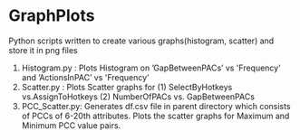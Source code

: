 # GraphPlots
Python scripts written to create various graphs(histogram, scatter) and store it in png files
  1. Histogram.py : Plots Histogram  on ’GapBetweenPACs’ vs 'Frequency' and ’ActionsInPAC’ vs 'Frequency'
  2. Scatter.py : Plots Scatter graphs for 
      (1) SelectByHotkeys vs.AssignToHotkeys
      (2) NumberOfPACs vs. GapBetweenPACs
  3. PCC_Scatter.py: Generates df.csv file in parent directory which consists of PCCs of 6-20th attributes. Plots the scatter graphs for Maximum and Minimum PCC value pairs.
